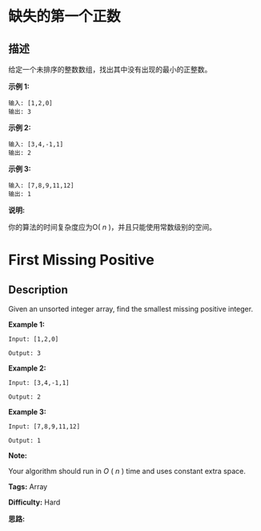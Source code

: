 # 缺失的第一个正数

## 描述

给定一个未排序的整数数组，找出其中没有出现的最小的正整数。

**示例  1:**

    
    
    输入: [1,2,0]
    输出: 3
    

**示例  2:**

    
    
    输入: [3,4,-1,1]
    输出: 2
    

**示例  3:**

    
    
    输入: [7,8,9,11,12]
    输出: 1
    

**说明:**

你的算法的时间复杂度应为O( _n_ )，并且只能使用常数级别的空间。



# First Missing Positive

## Description



Given an unsorted integer array, find the smallest missing positive integer.

**Example 1:**

    
    
    Input: [1,2,0]
    Output: 3
    

**Example 2:**

    
    
    Input: [3,4,-1,1]
    Output: 2
    

**Example 3:**

    
    
    Input: [7,8,9,11,12]
    Output: 1
    

**Note:**

Your algorithm should run in _O_ ( _n_ ) time and uses constant extra space.


**Tags:** Array

**Difficulty:** Hard

**思路:**
